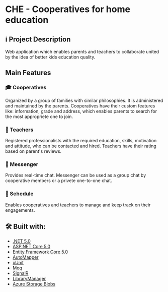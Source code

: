 # CHE - Cooperatives for home education

## :information_source: Project Description
Web application which enables parents and teachers to collaborate united by the idea of better kids education quality.

## Main Features

### :mortar_board: Cooperatives
Organized by a group of families with similar philosophies. It is administered and maintained by the parents.
Cooperatives have their custom features like: information, grade and address, which enables parents to search for the most appropriete one to join.

### :information_desk_person: Teachers
Registered professionalists with the required education, skills, motivation and attitude, who can be contacted and hired.
Teachers have their rating based on parent's reviews.

### :pencil: Messenger
Provides real-time chat. 
Messenger can be used as a group chat by cooperative members or a privete one-to-one chat. 

### :date: Schedule
Enables cooperatives and teachers to manage and keep track on their engagements.

## :hammer_and_wrench: Built with:
* [.NET 5.0](https://github.com/dotnet/core)
* [ASP.NET Core 5.0](https://github.com/dotnet/aspnetcore)
* [Entity Framework Core 5.0](https://github.com/dotnet/efcore)
* [AutoMapper](https://github.com/AutoMapper/AutoMapper)
* [xUnit](https://github.com/xunit/xunit)
* [Moq](https://github.com/moq/moq)
* [SignalR](https://github.com/SignalR/SignalR)
* [LibraryManager](https://github.com/aspnet/LibraryManager)
* [Azure Storage Blobs](https://github.com/Azure/azure-sdk-for-net/tree/Azure.Storage.Blobs_12.8.0/sdk/storage/Azure.Storage.Blobs)